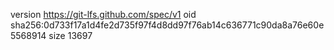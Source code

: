 version https://git-lfs.github.com/spec/v1
oid sha256:0d733f17a1d4fe2d735f97f4d8dd97f76ab14c636771c90da8a76e60e5568914
size 13697
